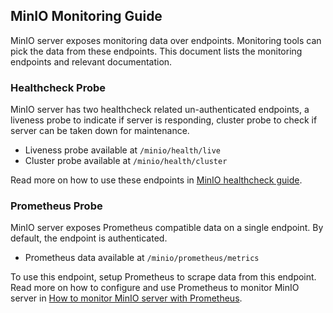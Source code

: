 ## MinIO Monitoring Guide

MinIO server exposes monitoring data over endpoints. Monitoring tools can pick the data from these endpoints. This document lists the monitoring endpoints and relevant documentation.

### Healthcheck Probe

MinIO server has two healthcheck related un-authenticated endpoints, a liveness probe to indicate if server is responding, cluster probe to check if server can be taken down for maintenance.

- Liveness probe available at `/minio/health/live`
- Cluster probe available at `/minio/health/cluster`

Read more on how to use these endpoints in [MinIO healthcheck guide](https://github.com/angzam78/minio/blob/master/docs/metrics/healthcheck/README.md).

### Prometheus Probe

MinIO server exposes Prometheus compatible data on a single endpoint. By default, the endpoint is authenticated.

- Prometheus data available at `/minio/prometheus/metrics`

To use this endpoint, setup Prometheus to scrape data from this endpoint. Read more on how to configure and use Prometheus to monitor MinIO server in [How to monitor MinIO server with Prometheus](https://github.com/angzam78/minio/blob/master/docs/metrics/prometheus/README.md).
